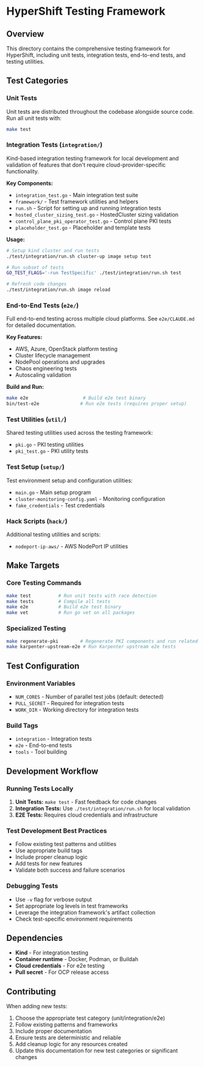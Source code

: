 # HyperShift Testing Framework

## Overview
This directory contains the comprehensive testing framework for HyperShift, including unit tests, integration tests, end-to-end tests, and testing utilities.

## Test Categories

### Unit Tests
Unit tests are distributed throughout the codebase alongside source code. Run all unit tests with:
```bash
make test
```

### Integration Tests (`integration/`)
Kind-based integration testing framework for local development and validation of features that don't require cloud-provider-specific functionality.

**Key Components:**
- `integration_test.go` - Main integration test suite
- `framework/` - Test framework utilities and helpers
- `run.sh` - Script for setting up and running integration tests
- `hosted_cluster_sizing_test.go` - HostedCluster sizing validation
- `control_plane_pki_operator_test.go` - Control plane PKI tests
- `placeholder_test.go` - Placeholder and template tests

**Usage:**
```bash
# Setup kind cluster and run tests
./test/integration/run.sh cluster-up image setup test

# Run subset of tests
GO_TEST_FLAGS='-run TestSpecific' ./test/integration/run.sh test

# Refresh code changes
./test/integration/run.sh image reload
```

### End-to-End Tests (`e2e/`)
Full end-to-end testing across multiple cloud platforms. See `e2e/CLAUDE.md` for detailed documentation.

**Key Features:**
- AWS, Azure, OpenStack platform testing
- Cluster lifecycle management
- NodePool operations and upgrades
- Chaos engineering tests
- Autoscaling validation

**Build and Run:**
```bash
make e2e                    # Build e2e test binary
bin/test-e2e               # Run e2e tests (requires proper setup)
```

### Test Utilities (`util/`)
Shared testing utilities used across the testing framework:
- `pki.go` - PKI testing utilities
- `pki_test.go` - PKI utility tests

### Test Setup (`setup/`)
Test environment setup and configuration utilities:
- `main.go` - Main setup program
- `cluster-monitoring-config.yaml` - Monitoring configuration
- `fake_credentials` - Test credentials

### Hack Scripts (`hack/`)
Additional testing utilities and scripts:
- `nodeport-ip-aws/` - AWS NodePort IP utilities

## Make Targets

### Core Testing Commands
```bash
make test          # Run unit tests with race detection
make tests         # Compile all tests
make e2e           # Build e2e test binary
make vet           # Run go vet on all packages
```

### Specialized Testing
```bash
make regenerate-pki        # Regenerate PKI components and run related tests
make karpenter-upstream-e2e # Run Karpenter upstream e2e tests
```

## Test Configuration

### Environment Variables
- `NUM_CORES` - Number of parallel test jobs (default: detected)
- `PULL_SECRET` - Required for integration tests
- `WORK_DIR` - Working directory for integration tests

### Build Tags
- `integration` - Integration tests
- `e2e` - End-to-end tests
- `tools` - Tool building

## Development Workflow

### Running Tests Locally
1. **Unit Tests:** `make test` - Fast feedback for code changes
2. **Integration Tests:** Use `./test/integration/run.sh` for local validation
3. **E2E Tests:** Requires cloud credentials and infrastructure

### Test Development Best Practices
- Follow existing test patterns and utilities
- Use appropriate build tags
- Include proper cleanup logic
- Add tests for new features
- Validate both success and failure scenarios

### Debugging Tests
- Use `-v` flag for verbose output
- Set appropriate log levels in test frameworks
- Leverage the integration framework's artifact collection
- Check test-specific environment requirements

## Dependencies
- **Kind** - For integration testing
- **Container runtime** - Docker, Podman, or Buildah
- **Cloud credentials** - For e2e testing
- **Pull secret** - For OCP release access

## Contributing
When adding new tests:
1. Choose the appropriate test category (unit/integration/e2e)
2. Follow existing patterns and frameworks
3. Include proper documentation
4. Ensure tests are deterministic and reliable
5. Add cleanup logic for any resources created
6. Update this documentation for new test categories or significant changes